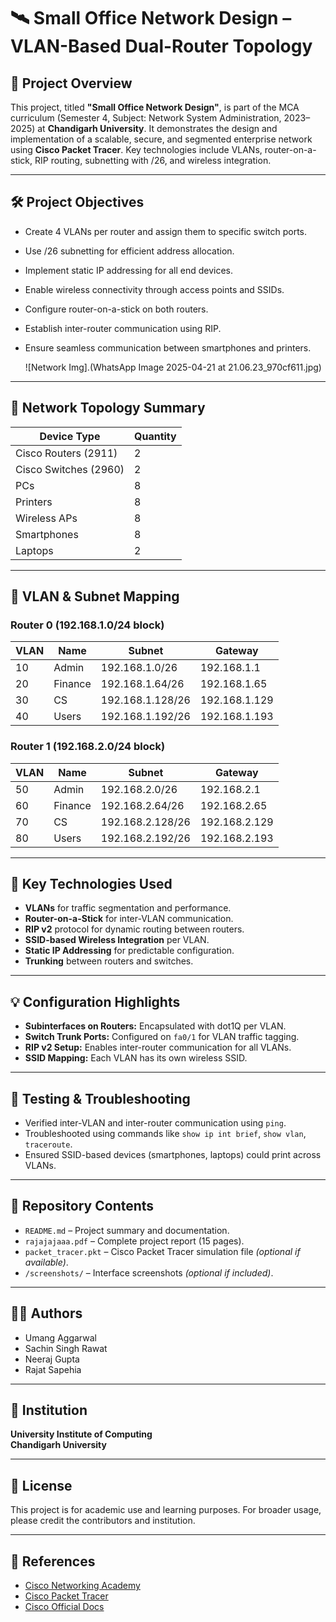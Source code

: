# 🛰️ Small Office Network Design – VLAN-Based Dual-Router Topology

## 📘 Project Overview

This project, titled **"Small Office Network Design"**, is part of the MCA curriculum (Semester 4, Subject: Network System Administration, 2023–2025) at **Chandigarh University**. It demonstrates the design and implementation of a scalable, secure, and segmented enterprise network using **Cisco Packet Tracer**. Key technologies include VLANs, router-on-a-stick, RIP routing, subnetting with /26, and wireless integration.

---

## 🛠 Project Objectives

- Create 4 VLANs per router and assign them to specific switch ports.
- Use /26 subnetting for efficient address allocation.
- Implement static IP addressing for all end devices.
- Enable wireless connectivity through access points and SSIDs.
- Configure router-on-a-stick on both routers.
- Establish inter-router communication using RIP.
- Ensure seamless communication between smartphones and printers.

  ![Network Img].(WhatsApp Image 2025-04-21 at 21.06.23_970cf611.jpg)

---

## 🧩 Network Topology Summary

| Device Type          | Quantity |
|----------------------|----------|
| Cisco Routers (2911) | 2        |
| Cisco Switches (2960)| 2        |
| PCs                  | 8        |
| Printers             | 8        |
| Wireless APs         | 8        |
| Smartphones          | 8        |
| Laptops              | 2        |

---

## 📶 VLAN & Subnet Mapping

### Router 0 (192.168.1.0/24 block)
| VLAN | Name     | Subnet           | Gateway         |
|------|----------|------------------|-----------------|
| 10   | Admin    | 192.168.1.0/26   | 192.168.1.1     |
| 20   | Finance  | 192.168.1.64/26  | 192.168.1.65    |
| 30   | CS       | 192.168.1.128/26 | 192.168.1.129   |
| 40   | Users    | 192.168.1.192/26 | 192.168.1.193   |

### Router 1 (192.168.2.0/24 block)
| VLAN | Name     | Subnet           | Gateway         |
|------|----------|------------------|-----------------|
| 50   | Admin    | 192.168.2.0/26   | 192.168.2.1     |
| 60   | Finance  | 192.168.2.64/26  | 192.168.2.65    |
| 70   | CS       | 192.168.2.128/26 | 192.168.2.129   |
| 80   | Users    | 192.168.2.192/26 | 192.168.2.193   |

---

## 🧠 Key Technologies Used

- **VLANs** for traffic segmentation and performance.
- **Router-on-a-Stick** for inter-VLAN communication.
- **RIP v2** protocol for dynamic routing between routers.
- **SSID-based Wireless Integration** per VLAN.
- **Static IP Addressing** for predictable configuration.
- **Trunking** between routers and switches.

---

## 💡 Configuration Highlights

- **Subinterfaces on Routers:** Encapsulated with dot1Q per VLAN.
- **Switch Trunk Ports:** Configured on `fa0/1` for VLAN traffic tagging.
- **RIP v2 Setup:** Enables inter-router communication for all VLANs.
- **SSID Mapping:** Each VLAN has its own wireless SSID.

---

## 🧪 Testing & Troubleshooting

- Verified inter-VLAN and inter-router communication using `ping`.
- Troubleshooted using commands like `show ip int brief`, `show vlan`, `traceroute`.
- Ensured SSID-based devices (smartphones, laptops) could print across VLANs.

---

## 📂 Repository Contents

- `README.md` – Project summary and documentation.
- `rajajajaaa.pdf` – Complete project report (15 pages).
- `packet_tracer.pkt` – Cisco Packet Tracer simulation file *(optional if available)*.
- `/screenshots/` – Interface screenshots *(optional if included)*.

---

## 🧑‍💻 Authors

- Umang Aggarwal  
- Sachin Singh Rawat  
- Neeraj Gupta  
- Rajat Sapehia 

---

## 🏫 Institution

**University Institute of Computing**  
**Chandigarh University**

---

## 🔐 License

This project is for academic use and learning purposes. For broader usage, please credit the contributors and institution.

---

## 🔗 References

- [Cisco Networking Academy](https://www.netacad.com/)
- [Cisco Packet Tracer](https://www.netacad.com/courses/packet-tracer)
- [Cisco Official Docs](https://www.cisco.com/)
